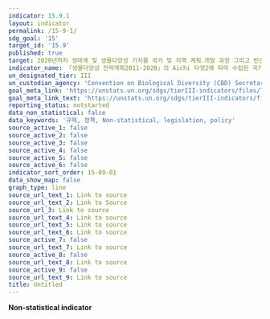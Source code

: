 ```yaml
---
indicator: 15.9.1
layout: indicator
permalink: /15-9-1/
sdg_goal: '15'
target_id: '15.9'
published: true
target: 2020년까지 생태계 및 생물다양성 가치를 국가 및 지역 계획․개발 과정 그리고 빈곤퇴치 전략 및 회계에 반영
indicator_name: 「생물다양성 전략계획2011-2020」의 Aichi 타겟2에 따라 수립된 국가 목표의 진전도
un_designated_tier: III
un_custodian_agency: 'Convention on Biological Diversity (CBD) Secretariat, UN Environment (UNEP)'
goal_meta_link: 'https://unstats.un.org/sdgs/tierIII-indicators/files/Tier3-15-09-01.pdf'
goal_meta_link_text: 'https://unstats.un.org/sdgs/tierIII-indicators/files/Tier3-15-09-01.pdf'
reporting_status: notstarted
data_non_statistical: false
data_keywords: '규제, 정책, Non-statistical, legislation, policy'
source_active_1: false
source_active_2: false
source_active_3: false
source_active_4: false
source_active_5: false
source_active_6: false
indicator_sort_order: 15-09-01
data_show_map: false
graph_type: line
source_url_text_1: Link to source
source_url_text_2: Link to Source
source_url_3: Link to source
source_url_text_4: Link to source
source_url_text_5: Link to source
source_url_text_6: Link to source
source_active_7: false
source_url_text_7: Link to source
source_active_8: false
source_url_text_8: Link to source
source_active_9: false
source_url_text_9: Link to source
title: Untitled
---
```

**Non-statistical indicator**
